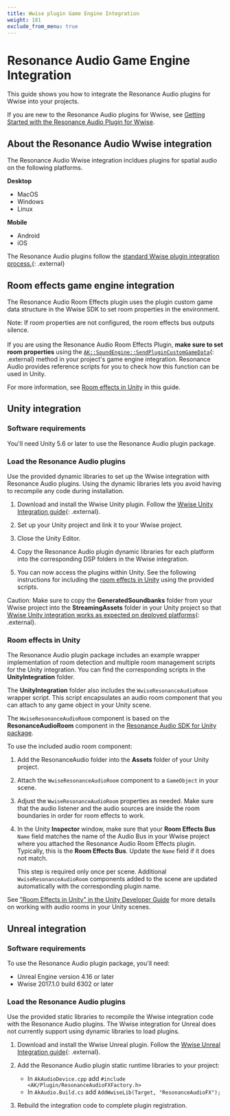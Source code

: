 ```yaml
---
title: Wwise plugin Game Engine Integration
weight: 181
exclude_from_menu: true
---
```

# Resonance Audio Game Engine Integration


This guide shows you how to integrate the Resonance Audio plugins for Wwise into
your projects.

If you are new to the Resonance Audio plugins for Wwise, see
[Getting Started with the Resonance Audio Plugin for Wwise](index).


## About the Resonance Audio Wwise integration
The Resonance Audio Wwise integration incldues plugins for
spatial audio on the following platforms.

**Desktop**

*  MacOS
*  Windows
*  Linux

**Mobile**

*  Android
*  iOS

The Resonance Audio plugins follow the [standard Wwise plugin integration
process.](https://www.audiokinetic.com/library/edge/?source=SDK&id=integrating__elements__plugins.html){: .external}


## Room effects game engine integration
The Resonance Audio Room Effects plugin uses the plugin custom game data
structure in the Wwise SDK to set room properties in the environment.

Note: If room properties are not configured, the room effects bus outputs silence.<br><br>
      If you are using the Resonance Audio Room Effects Plugin, **make sure to
      set room properties** using the [`AK::SoundEngine::SendPluginCustomGameData`](https://www.audiokinetic.com/library/edge/?source=SDK&id=namespace_a_k_1_1_sound_engine_abeb321ed5095bfedba3c1ab0a1878815.html){: .external}
      method in your project's game engine integration. Resonance Audio provides
      reference scripts for you to check how this function can be used in Unity.

For more information, see [Room effects in Unity](#room-effects-in-unity) in
this guide.


## Unity integration

### Software requirements
You'll need Unity 5.6 or later to use the Resonance Audio plugin
package.

### Load the Resonance Audio plugins
Use the provided dynamic libraries to set up the Wwise integration with
Resonance Audio plugins. Using the dynamic libraries lets you avoid having to
recompile any code during installation.

1.  Download and install the Wwise Unity plugin. Follow the
    [Wwise Unity Integration guide](https://www.audiokinetic.com/library/edge/?source=Unity&id=main.html){: .external}.

1.  Set up your Unity project and link it to your Wwise project.

1.  Close the Unity Editor.

1.  Copy the Resonance Audio plugin dynamic libraries for each platform into
    the corresponding DSP folders in the Wwise integration.
1.  You can now access the plugins within Unity. See the following instructions
    for including the [room effects in Unity](/develop/unity/developer-guide#room-effects-in-unity) using the
    provided scripts.

Caution:  Make sure to copy the **GeneratedSoundbanks** folder from your Wwise
          project into the **StreamingAssets** folder in your Unity project so that [Wwise
          Unity integration works as expected on deployed
          platforms](https://www.audiokinetic.com/library/edge/?source=Unity&id=pg__deploy.html){: .external}.

### Room effects in Unity
The Resonance Audio plugin package includes an example wrapper implementation of
room detection and multiple room management scripts for the Unity integration.
You can find the corresponding scripts in the **UnityIntegration** folder.

The **UnityIntegration** folder also includes the `WwiseResonanceAudioRoom` wrapper
script. This script encapsulates an audio room component that you can attach to
any game object in your Unity scene.

The `WwiseResonanceAudioRoom` component is based on the **ResonanceAudioRoom**
component in the [Resonance Audio SDK for Unity package](https://github.com/resonance-audio/resonance-audio-unity-sdk).

To use the included audio room component:

1.  Add the ResonanceAudio folder into the **Assets** folder of your Unity project.

1.  Attach the `WwiseResonanceAudioRoom` component to a `GameObject` in your
    scene.

1.  Adjust the `WwiseResonanceAudioRoom` properties as needed. Make sure that
    the audio listener and the audio sources are inside the room boundaries in
    order for room effects to work.

1.  In the Unity **Inspector** window, make sure that your **Room Effects Bus**
    `Name` field matches the name of the Audio Bus in your Wwise project where
    you attached the Resonance Audio Room Effects plugin. Typically, this is
    the **Room Effects Bus**. Update the `Name` field if it does not match.

    This step is required only once per scene. Additional
    `WwiseResonanceAudioRoom` components added to the scene are updated
    automatically with the corresponding plugin name.

See ["Room Effects in Unity" in the Unity Developer Guide](/develop/unity/developer-guide#room-effects-in-unity)
for more details on working with audio rooms in your Unity scenes.

## Unreal integration

### Software requirements
To use the Resonance Audio plugin package, you'll need:

*  Unreal Engine version 4.16 or later
*  Wwise 2017.1.0 build 6302 or later


### Load the Resonance Audio plugins
Use the provided static libraries to recompile the
Wwise integration code with the Resonance Audio plugins. The Wwise integration
for Unreal does not currently support using dynamic libraries to load plugins.

1.  Download and install the Wwise Unreal plugin. Follow the
    [Wwise Unreal Integration guide](https://www.audiokinetic.com/library/edge/?source=UE4&id=installation.html){: .external}.

1.  Add the Resonance Audio plugin static runtime libraries to your project:

    *  In `AkAudioDevice.cpp` add `#include <AK/Plugin/ResonanceAudioFXFactory.h>`
    *  In `AkAudio.Build.cs` add `AddWwiseLib(Target, "ResonanceAudioFX");`

1.  Rebuild the integration code to complete plugin registration.

